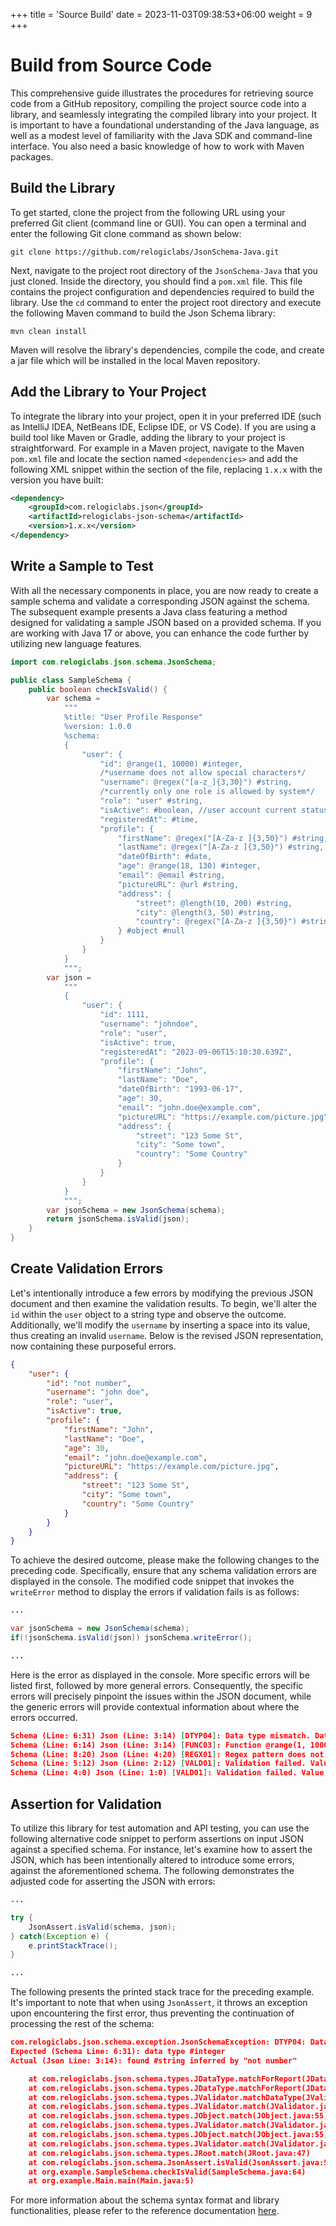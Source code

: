 +++
title = 'Source Build'
date = 2023-11-03T09:38:53+06:00
weight = 9
+++

# Build from Source Code
This comprehensive guide illustrates the procedures for retrieving source code from a GitHub repository, compiling the project source code into a library, and seamlessly integrating the compiled library into your project. It is important to have a foundational understanding of the Java language, as well as a modest level of familiarity with the Java SDK and command-line interface. You also need a basic knowledge of how to work with Maven packages.

## Build the Library
To get started, clone the project from the following URL using your preferred Git client (command line or GUI). You can open a terminal and enter the following Git clone command as shown below:
```shell
git clone https://github.com/relogiclabs/JsonSchema-Java.git
```
Next, navigate to the project root directory of the `JsonSchema-Java` that you just cloned. Inside the directory, you should find a `pom.xml` file. This file contains the project configuration and dependencies required to build the library. Use the `cd` command to enter the project root directory and execute the following Maven command to build the Json Schema library:

```shell
mvn clean install
```
Maven will resolve the library's dependencies, compile the code, and create a jar file which will be installed in the local Maven repository.

## Add the Library to Your Project
To integrate the library into your project, open it in your preferred IDE (such as IntelliJ IDEA, NetBeans IDE, Eclipse IDE, or VS Code). If you are using a build tool like Maven or Gradle, adding the library to your project is straightforward. For example in a Maven project, navigate to the Maven `pom.xml` file and locate the section named `<dependencies>` and add the following XML snippet within the section of the file, replacing `1.x.x` with the version you have built:
```xml
<dependency>
    <groupId>com.relogiclabs.json</groupId>
    <artifactId>relogiclabs-json-schema</artifactId>
    <version>1.x.x</version>
</dependency>
```

## Write a Sample to Test
With all the necessary components in place, you are now ready to create a sample schema and validate a corresponding JSON against the schema. The subsequent example presents a Java class featuring a method designed for validating a sample JSON based on a provided schema. If you are working with Java 17 or above, you can enhance the code further by utilizing new language features.
```java
import com.relogiclabs.json.schema.JsonSchema;

public class SampleSchema {
    public boolean checkIsValid() {
        var schema =
            """
            %title: "User Profile Response"
            %version: 1.0.0
            %schema:
            {
                "user": {
                    "id": @range(1, 10000) #integer,
                    /*username does not allow special characters*/
                    "username": @regex("[a-z_]{3,30}") #string,
                    /*currently only one role is allowed by system*/
                    "role": "user" #string,
                    "isActive": #boolean, //user account current status
                    "registeredAt": #time,
                    "profile": {
                        "firstName": @regex("[A-Za-z ]{3,50}") #string,
                        "lastName": @regex("[A-Za-z ]{3,50}") #string,
                        "dateOfBirth": #date,
                        "age": @range(18, 130) #integer,
                        "email": @email #string,
                        "pictureURL": @url #string,
                        "address": {
                            "street": @length(10, 200) #string,
                            "city": @length(3, 50) #string,
                            "country": @regex("[A-Za-z ]{3,50}") #string
                        } #object #null
                    }
                }
            }
            """;
        var json =
            """
            {
                "user": {
                    "id": 1111,
                    "username": "johndoe",
                    "role": "user",
                    "isActive": true,
                    "registeredAt": "2023-09-06T15:10:30.639Z",
                    "profile": {
                        "firstName": "John",
                        "lastName": "Doe",
                        "dateOfBirth": "1993-06-17",
                        "age": 30,
                        "email": "john.doe@example.com",
                        "pictureURL": "https://example.com/picture.jpg",
                        "address": {
                            "street": "123 Some St",
                            "city": "Some town",
                            "country": "Some Country"
                        }
                    }
                }
            }
            """;
        var jsonSchema = new JsonSchema(schema);
        return jsonSchema.isValid(json);
    }
}
```

## Create Validation Errors
Let's intentionally introduce a few errors by modifying the previous JSON document and then examine the validation results. To begin, we'll alter the `id` within the `user` object to a string type and observe the outcome. Additionally, we'll modify the `username` by inserting a space into its value, thus creating an invalid `username`. Below is the revised JSON representation, now containing these purposeful errors.
```json
{
    "user": {
        "id": "not number",
        "username": "john doe",
        "role": "user",
        "isActive": true,
        "profile": {
            "firstName": "John",
            "lastName": "Doe",
            "age": 30,
            "email": "john.doe@example.com",
            "pictureURL": "https://example.com/picture.jpg",
            "address": {
                "street": "123 Some St",
                "city": "Some town",
                "country": "Some Country"
            }
        }
    }
}
```
To achieve the desired outcome, please make the following changes to the preceding code. Specifically, ensure that any schema validation errors are displayed in the console. The modified code snippet that invokes the `writeError` method to display the errors if validation fails is as follows:
```java
...

var jsonSchema = new JsonSchema(schema);
if(!jsonSchema.isValid(json)) jsonSchema.writeError();

...
```
Here is the error as displayed in the console. More specific errors will be listed first, followed by more general errors. Consequently, the specific errors will precisely pinpoint the issues within the JSON document, while the generic errors will provide contextual information about where the errors occurred.
```json
Schema (Line: 6:31) Json (Line: 3:14) [DTYP04]: Data type mismatch. Data type #integer is expected but found #string inferred by "not number".
Schema (Line: 6:14) Json (Line: 3:14) [FUNC03]: Function @range(1, 10000) is incompatible with the target data type. Applying to a supported data type such as #number is expected but applied to an unsupported data type #string of "not number".
Schema (Line: 8:20) Json (Line: 4:20) [REGX01]: Regex pattern does not match. String of pattern "[a-z_]{3,30}" is expected but found "john doe" that mismatches with pattern.
Schema (Line: 5:12) Json (Line: 2:12) [VALD01]: Validation failed. Value {"id": @range(1, 10000) #integer, "username": @regex("[a-z_]{3,30}") #string, "role": "user" #string, "isActive": #boolean, "register...ing, "country": @regex("[A-Za-z ]{3,50}") #string} #object #null}} is expected but found {"id": "not number", "username": "john doe", "role": "user", "isActive": true, "registeredAt": "2023-09-06T15:10:30.639Z", "profile":...: "123 Some St", "city": "Some town", "country": "Some Country"}}}.
Schema (Line: 4:0) Json (Line: 1:0) [VALD01]: Validation failed. Value {"user": {"id": @range(1, 10000) #integer, "username": @regex("[a-z_]{3,30}") #string, "role": "user" #string, "isActive": #boolean, ...ng, "country": @regex("[A-Za-z ]{3,50}") #string} #object #null}}} is expected but found {"user": {"id": "not number", "username": "john doe", "role": "user", "isActive": true, "registeredAt": "2023-09-06T15:10:30.639Z", "... "123 Some St", "city": "Some town", "country": "Some Country"}}}}.
```

## Assertion for Validation
To utilize this library for test automation and API testing, you can use the following alternative code snippet to perform assertions on input JSON against a specified schema. For instance, let's examine how to assert the JSON, which has been intentionally altered to introduce some errors, against the aforementioned schema. The following demonstrates the adjusted code for asserting the JSON with errors:
```java
...

try {
    JsonAssert.isValid(schema, json);
} catch(Exception e) {
    e.printStackTrace();
}

...
```
The following presents the printed stack trace for the preceding example. It's important to note that when using `JsonAssert`, it throws an exception upon encountering the first error, thus preventing the continuation of processing the rest of the schema:
```json
com.relogiclabs.json.schema.exception.JsonSchemaException: DTYP04: Data type mismatch
Expected (Schema Line: 6:31): data type #integer
Actual (Json Line: 3:14): found #string inferred by "not number"

	at com.relogiclabs.json.schema.types.JDataType.matchForReport(JDataType.java:86)
	at com.relogiclabs.json.schema.types.JDataType.matchForReport(JDataType.java:68)
	at com.relogiclabs.json.schema.types.JValidator.matchDataType(JValidator.java:67)
	at com.relogiclabs.json.schema.types.JValidator.match(JValidator.java:57)
	at com.relogiclabs.json.schema.types.JObject.match(JObject.java:55)
	at com.relogiclabs.json.schema.types.JValidator.match(JValidator.java:52)
	at com.relogiclabs.json.schema.types.JObject.match(JObject.java:55)
	at com.relogiclabs.json.schema.types.JValidator.match(JValidator.java:52)
	at com.relogiclabs.json.schema.types.JRoot.match(JRoot.java:47)
	at com.relogiclabs.json.schema.JsonAssert.isValid(JsonAssert.java:54)
	at org.example.SampleSchema.checkIsValid(SampleSchema.java:64)
	at org.example.Main.main(Main.java:5)
```
For more information about the schema syntax format and library functionalities, please refer to the reference documentation [here](/JsonSchema-Java/api/index.html).
